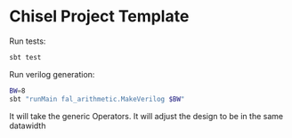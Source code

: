 Chisel Project Template
=======================

Run tests:

```bash
sbt test
```

Run verilog generation:

```bash
BW=8
sbt "runMain fal_arithmetic.MakeVerilog $BW"
```

It will take the generic Operators. It will adjust the design to be in the same datawidth
